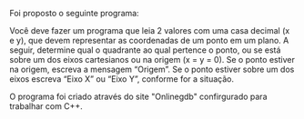 Foi proposto o seguinte programa:

Você deve fazer um programa que leia 2 valores com uma casa decimal (x e y), que devem representar as coordenadas de um ponto em um plano. A seguir, determine qual o quadrante ao qual pertence o ponto, ou se está sobre um dos eixos cartesianos ou na origem (x = y = 0).
Se o ponto estiver na origem, escreva a mensagem “Origem”.
Se o ponto estiver sobre um dos eixos escreva “Eixo X” ou “Eixo Y”, conforme for a situação.

O programa foi criado através do site "Onlinegdb" confirgurado para trabalhar com C++.